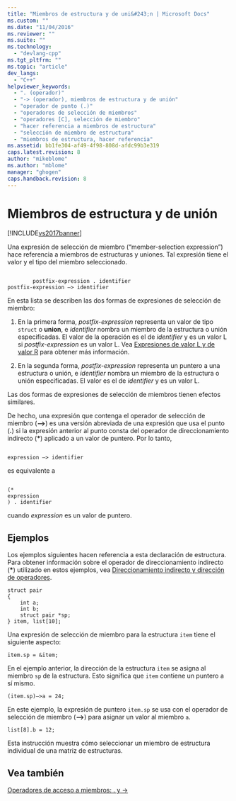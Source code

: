 ```yaml
---
title: "Miembros de estructura y de uni&#243;n | Microsoft Docs"
ms.custom: ""
ms.date: "11/04/2016"
ms.reviewer: ""
ms.suite: ""
ms.technology: 
  - "devlang-cpp"
ms.tgt_pltfrm: ""
ms.topic: "article"
dev_langs: 
  - "C++"
helpviewer_keywords: 
  - ". (operador)"
  - "-> (operador), miembros de estructura y de unión"
  - "operador de punto (.)"
  - "operadores de selección de miembros"
  - "operadores [C], selección de miembro"
  - "hacer referencia a miembros de estructura"
  - "selección de miembro de estructura"
  - "miembros de estructura, hacer referencia"
ms.assetid: bb1fe304-af49-4f98-808d-afdc99b3e319
caps.latest.revision: 8
author: "mikeblome"
ms.author: "mblome"
manager: "ghogen"
caps.handback.revision: 8
---
```

# Miembros de estructura y de uni&#243;n
[!INCLUDE[vs2017banner](../assembler/inline/includes/vs2017banner.md)]

Una expresión de selección de miembro \(“member\-selection expression”\) hace referencia a miembros de estructuras y uniones.  Tal expresión tiene el valor y el tipo del miembro seleccionado.  
  
```  
  
        postfix-expression . identifier  
postfix-expression –> identifier  
```  
  
 En esta lista se describen las dos formas de expresiones de selección de miembro:  
  
1.  En la primera forma, *postfix\-expression* representa un valor de tipo `struct` o **union**, e *identifier* nombra un miembro de la estructura o unión especificadas.  El valor de la operación es el de *identifier* y es un valor L si *postfix\-expression* es un valor L.  Vea [Expresiones de valor L y de valor R](../c-language/l-value-and-r-value-expressions.md) para obtener más información.  
  
2.  En la segunda forma, *postfix\-expression* representa un puntero a una estructura o unión, e *identifier* nombra un miembro de la estructura o unión especificadas.  El valor es el de *identifier* y es un valor L.  
  
 Las dos formas de expresiones de selección de miembros tienen efectos similares.  
  
 De hecho, una expresión que contenga el operador de selección de miembro \(**–\>**\) es una versión abreviada de una expresión que usa el punto \(**.**\) si la expresión anterior al punto consta del operador de direccionamiento indirecto \(**\***\) aplicado a un valor de puntero.  Por lo tanto,  
  
```  
  
expression –> identifier  
```  
  
 es equivalente a  
  
```  
  
(*  
expression  
) . identifier  
```  
  
 cuando *expression* es un valor de puntero.  
  
## Ejemplos  
 Los ejemplos siguientes hacen referencia a esta declaración de estructura.  Para obtener información sobre el operador de direccionamiento indirecto \(**\***\) utilizado en estos ejemplos, vea [Direccionamiento indirecto y dirección de operadores](../c-language/indirection-and-address-of-operators.md).  
  
```  
struct pair   
{  
    int a;  
    int b;  
    struct pair *sp;  
} item, list[10];  
```  
  
 Una expresión de selección de miembro para la estructura `item` tiene el siguiente aspecto:  
  
```  
item.sp = &item;  
```  
  
 En el ejemplo anterior, la dirección de la estructura `item` se asigna al miembro `sp` de la estructura.  Esto significa que `item` contiene un puntero a sí mismo.  
  
```  
(item.sp)–>a = 24;  
```  
  
 En este ejemplo, la expresión de puntero `item.sp` se usa con el operador de selección de miembro \(**–\>**\) para asignar un valor al miembro `a`.  
  
```  
list[8].b = 12;  
```  
  
 Esta instrucción muestra cómo seleccionar un miembro de estructura individual de una matriz de estructuras.  
  
## Vea también  
 [Operadores de acceso a miembros: . y \-\>](../cpp/member-access-operators-dot-and.md)